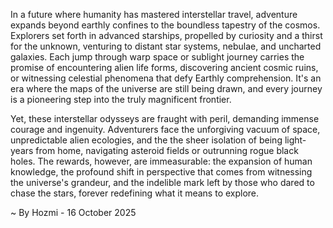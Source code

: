 
In a future where humanity has mastered interstellar travel, adventure expands beyond earthly confines to the boundless tapestry of the cosmos. Explorers set forth in advanced starships, propelled by curiosity and a thirst for the unknown, venturing to distant star systems, nebulae, and uncharted galaxies. Each jump through warp space or sublight journey carries the promise of encountering alien life forms, discovering ancient cosmic ruins, or witnessing celestial phenomena that defy Earthly comprehension. It's an era where the maps of the universe are still being drawn, and every journey is a pioneering step into the truly magnificent frontier.

Yet, these interstellar odysseys are fraught with peril, demanding immense courage and ingenuity. Adventurers face the unforgiving vacuum of space, unpredictable alien ecologies, and the the sheer isolation of being light-years from home, navigating asteroid fields or outrunning rogue black holes. The rewards, however, are immeasurable: the expansion of human knowledge, the profound shift in perspective that comes from witnessing the universe's grandeur, and the indelible mark left by those who dared to chase the stars, forever redefining what it means to explore.

~ By Hozmi - 16 October 2025
